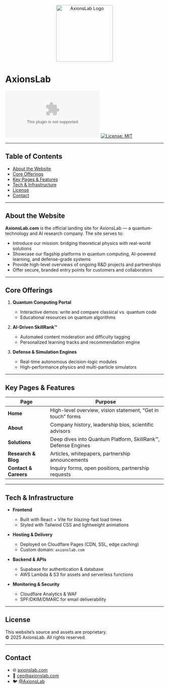 <p align="center">
  <img src="https://axionslab.com/logo.png" alt="AxionsLab Logo" width="180"/>
</p>

# AxionsLab

[![Website](https://img.shields.io/website-up-down-green-red/https/axionslab.com)](https://axionslab.com) [![License: MIT](https://img.shields.io/badge/License-MIT-yellow.svg)](./LICENSE)

---

## Table of Contents

- [About the Website](#about-the-website)  
- [Core Offerings](#core-offerings)  
- [Key Pages & Features](#key-pages--features)  
- [Tech & Infrastructure](#tech--infrastructure)  
- [License](#license)  
- [Contact](#contact)  

---

## About the Website

**AxionsLab.com** is the official landing site for AxionsLab — a quantum-technology and AI research company. The site serves to:

- Introduce our mission: bridging theoretical physics with real-world solutions  
- Showcase our flagship platforms in quantum computing, AI-powered learning, and defense-grade systems  
- Provide high-level overviews of ongoing R&D projects and partnerships  
- Offer secure, branded entry points for customers and collaborators  

---

## Core Offerings

1. **Quantum Computing Portal**  
   - Interactive demos: write and compare classical vs. quantum code  
   - Educational resources on quantum algorithms  

2. **AI-Driven SkillRank™**  
   - Automated content moderation and difficulty tagging  
   - Personalized learning tracks and recommendation engine  

3. **Defense & Simulation Engines**  
   - Real-time autonomous decision-logic modules  
   - High-performance physics and multi-particle simulators  

---

## Key Pages & Features

| Page                   | Purpose                                                         |
|------------------------|-----------------------------------------------------------------|
| **Home**               | High-level overview, vision statement, “Get in touch” forms     |
| **About**              | Company history, leadership bios, scientific advisors           |
| **Solutions**          | Deep dives into Quantum Platform, SkillRank™, Defense Engines   |
| **Research & Blog**    | Articles, whitepapers, partnership announcements                |
| **Contact & Careers**  | Inquiry forms, open positions, partnership requests             |

---

## Tech & Infrastructure

- **Frontend**  
  - Built with React + Vite for blazing-fast load times  
  - Styled with Tailwind CSS and lightweight animations  

- **Hosting & Delivery**  
  - Deployed on Cloudflare Pages (CDN, SSL, edge caching)  
  - Custom domain: `axionslab.com`  

- **Backend & APIs**  
  - Supabase for authentication & database  
  - AWS Lambda & S3 for assets and serverless functions  

- **Monitoring & Security**  
  - Cloudflare Analytics & WAF  
  - SPF/DKIM/DMARC for email deliverability  

---

## License

This website’s source and assets are proprietary.  
© 2025 AxionsLab. All rights reserved.

---

## Contact

- 🌐 [axionslab.com](https://axionslab.com)  
- 📧 ceo@axionslab.com  
- 🐦 [@AxionsLab](https://twitter.com/AxionsLab)